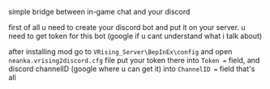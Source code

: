 simple bridge between in-game chat and your discord

first of all u need to create your discord bot and put it on your server. u need to get token for this bot (google if u cant understand what i talk about)

after installing mod go to `VRising_Server\BepInEx\config` and open `neanka.vrising2discord.cfg` file
put your token there into `Token =` field, and discord channelID (google where u can get it) into `ChannelID =`  field
that's all